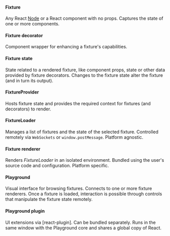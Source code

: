 #### Fixture

Any React [Node](https://flow.org/en/docs/react/types/#toc-react-node) or a React component with no props. Captures the state of one or more components.

#### Fixture decorator

Component wrapper for enhancing a fixture's capabilities.

#### Fixture state

State related to a rendered fixture, like component props, state or other data provided by fixture decorators. Changes to the fixture state alter the fixture (and in turn its output).

#### FixtureProvider

Hosts fixture state and provides the required context for fixtures (and decorators) to render.

#### FixtureLoader

Manages a list of fixtures and the state of the selected fixture. Controlled remotely via `WebSockets` or `window.postMessage`. Platform agnostic.

#### Fixture renderer

Renders _FixtureLoader_ in an isolated environment. Bundled using the user's source code and configuration. Platform specific.

#### Playground

Visual interface for browsing fixtures. Connects to one or more fixture renderers. Once a fixture is loaded, interaction is possible through controls that manipulate the fixture state remotely.

#### Playground plugin

UI extensions via [react-plugin]. Can be bundled separately. Runs in the same window with the Playground core and shares a global copy of React.
